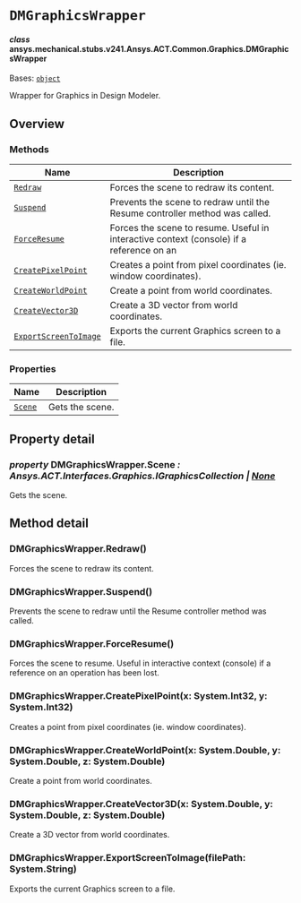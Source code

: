 # `DMGraphicsWrapper`

<a id="ansys.mechanical.stubs.v241.Ansys.ACT.Common.Graphics.DMGraphicsWrapper"></a>

#### *class* ansys.mechanical.stubs.v241.Ansys.ACT.Common.Graphics.DMGraphicsWrapper

Bases: [`object`](https://docs.python.org/3/library/functions.html#object)

Wrapper for Graphics in Design Modeler.

<!-- !! processed by numpydoc !! -->

<a id="overview"></a>

## Overview

### Methods

| Name | Description |
|-----------------------------------------------------------------|------------------------------------------------------------------------------------------|
| [`Redraw`](#DMGraphicsWrapper.Redraw)                           | Forces the scene to redraw its content.                                                  |
| [`Suspend`](#DMGraphicsWrapper.Suspend)                         | Prevents the scene to redraw until the Resume controller method was called.              |
| [`ForceResume`](#DMGraphicsWrapper.ForceResume)                 | Forces the scene to resume. Useful in interactive context (console) if a reference on an |
| [`CreatePixelPoint`](#DMGraphicsWrapper.CreatePixelPoint)       | Creates a point from pixel coordinates (ie. window coordinates).                         |
| [`CreateWorldPoint`](#DMGraphicsWrapper.CreateWorldPoint)       | Create a point from world coordinates.                                                   |
| [`CreateVector3D`](#DMGraphicsWrapper.CreateVector3D)           | Create a 3D vector from world coordinates.                                               |
| [`ExportScreenToImage`](#DMGraphicsWrapper.ExportScreenToImage) | Exports the current Graphics screen to a file.                                           |

### Properties

| Name | Description |
|---------------------------------------|-------------------|
| [`Scene`](#DMGraphicsWrapper.Scene)   | Gets the scene.   |

<a id="property-detail"></a>

## Property detail

<a id="DMGraphicsWrapper.Scene"></a>

### *property* DMGraphicsWrapper.Scene *: Ansys.ACT.Interfaces.Graphics.IGraphicsCollection | [None](https://docs.python.org/3/library/constants.html#None)*

Gets the scene.

<!-- !! processed by numpydoc !! -->

<a id="method-detail"></a>

## Method detail

<a id="DMGraphicsWrapper.Redraw"></a>

### DMGraphicsWrapper.Redraw()

Forces the scene to redraw its content.

<!-- !! processed by numpydoc !! -->

<a id="DMGraphicsWrapper.Suspend"></a>

### DMGraphicsWrapper.Suspend()

Prevents the scene to redraw until the Resume controller method was called.

<!-- !! processed by numpydoc !! -->

<a id="DMGraphicsWrapper.ForceResume"></a>

### DMGraphicsWrapper.ForceResume()

Forces the scene to resume. Useful in interactive context (console) if a reference on an
operation has been lost.

<!-- !! processed by numpydoc !! -->

<a id="DMGraphicsWrapper.CreatePixelPoint"></a>

### DMGraphicsWrapper.CreatePixelPoint(x: System.Int32, y: System.Int32)

Creates a point from pixel coordinates (ie. window coordinates).

<!-- !! processed by numpydoc !! -->

<a id="DMGraphicsWrapper.CreateWorldPoint"></a>

### DMGraphicsWrapper.CreateWorldPoint(x: System.Double, y: System.Double, z: System.Double)

Create a point from world coordinates.

<!-- !! processed by numpydoc !! -->

<a id="DMGraphicsWrapper.CreateVector3D"></a>

### DMGraphicsWrapper.CreateVector3D(x: System.Double, y: System.Double, z: System.Double)

Create a 3D vector from world coordinates.

<!-- !! processed by numpydoc !! -->

<a id="DMGraphicsWrapper.ExportScreenToImage"></a>

### DMGraphicsWrapper.ExportScreenToImage(filePath: System.String)

Exports the current Graphics screen to a file.

<!-- !! processed by numpydoc !! -->

